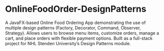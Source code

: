 # OnlineFoodOrder-DesignPatterns
A JavaFX-based Online Food Ordering App demonstrating the use of multiple design patterns (Factory, Decorator, Command, Observer, Strategy). Allows users to browse menu items, customize orders, manage a cart, and place orders with flexible payment options. Built as a full-stack project for NHL Stenden University’s Design Patterns module.
